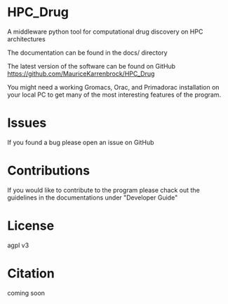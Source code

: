 # HPC_Drug
A middleware python tool for computational drug discovery on HPC architectures

The documentation can be found in the docs/ directory

The latest version of the software can be found on GitHub https://github.com/MauriceKarrenbrock/HPC_Drug

You might need a working Gromacs, Orac, and Primadorac installation on your local PC to get many of the most interesting features of the program.

# Issues
If you found a bug please open an issue on GitHub

# Contributions
If you would like to contribute to the program please chack out the guidelines in the documentations under "Developer Guide"

# License
agpl v3

# Citation
coming soon

